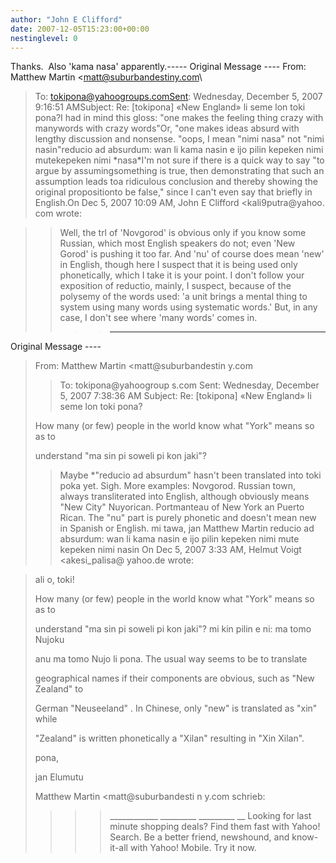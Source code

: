 ```yaml
---
author: "John E Clifford"
date: 2007-12-05T15:23:00+00:00
nestinglevel: 0
---
```

Thanks.  Also 'kama nasa' apparently.-----
 Original Message ----
From: Matthew Martin <[matt@suburbandestiny.com](mailto://matt@suburbandestiny.com)\
>To: [tokipona@yahoogroups.comSent](mailto://tokipona@yahoogroups.comSent): Wednesday, December 5, 2007 9:16:51 AMSubject: Re: \[tokipona\] «New England» li seme lon toki pona?I had in mind this gloss: "one makes the feeling thing crazy with manywords with crazy words"Or, "one makes ideas absurd with lengthy discussion and nonsense. "oops, I mean "nimi nasa" not "nimi nasin"reducio ad absurdum: wan li kama nasin e ijo pilin kepeken nimi mutekepeken nimi \*nasa\*I'm not sure if there is a quick way to say "to argue by assumingsomething is true, then demonstrating that such an assumption leads toa ridiculous conclusion and thereby showing the original propositionto be false," since I can't even say that briefly in English.On Dec 5, 2007 10:09 AM, John E Clifford <kali9putra@yahoo. com
> wrote:

>> Well, the trl of 'Novgorod' is obvious only if you know some Russian, which
> most English speakers do not; even 'New Gorod' is pushing it too far. And
> 'nu' of course does mean 'new' in English, though here I suspect that it is
> being used only phonetically, which I take it is your point.
> I don't follow your exposition of reductio, mainly, I suspect, because of
> the polysemy of the words used: 'a unit brings a mental thing to system
> using many words using systematic words.' But, in any case, I don't see
> where 'many words' comes in.
>>>> -----
 Original Message ----

> From: Matthew Martin <matt@suburbandestin y.com
>> To: tokipona@yahoogroup s.com
> Sent: Wednesday, December 5, 2007 7:38:36 AM
> Subject: Re: \[tokipona\] «New England» li seme lon toki pona?
>>>>> 
>How many (or few) people in the world know what "York" means so as to
> 
> understand "ma sin pi soweli pi kon jaki"?
>> Maybe \*"reducio ad absurdum" hasn't been translated into toki poka yet.
> Sigh.
>> More examples:
>> Novgorod. Russian town, always transliterated into English, although
> obviously means "New City"
>> Nuyorican. Portmanteau of New York an Puerto Rican. The "nu" part is
> purely phonetic and doesn't mean new in Spanish or English.
>> mi tawa, jan Matthew Martin
>> reducio ad absurdum: wan li kama nasin e ijo pilin kepeken nimi mute
> kepeken nimi nasin
>> On Dec 5, 2007 3:33 AM, Helmut Voigt <akesi\_palisa@ yahoo.de
> wrote:

> 
>> 
>> 
>> 
>> 
>> 
>> 
> ali o, toki!
> 
> How many (or few) people in the world know what "York" means so as to
> 
> understand "ma sin pi soweli pi kon jaki"? mi kin pilin e ni: ma tomo
> Nujoku
> 
> anu ma tomo Nujo li pona. The usual way seems to be to translate
> 
> geographical names if their components are obvious, such as "New Zealand"
> to
> 
> German "Neuseeland" . In Chinese, only "new" is translated as "xin" while
> 
> "Zealand" is written phonetically a "Xilan" resulting in "Xin Xilan".
> 
> pona,
> 
> jan Elumutu
> 
>> 
> Matthew Martin <matt@suburbandesti n y.com
> schrieb:
> 
>>>> \_\_\_\_\_\_\_\_\_\_\_\_ \_\_\_\_\_\_\_\_\_ \_\_\_\_\_\_\_\_\_ \_\_
> Looking for last minute shopping deals? Find them fast with Yahoo! Search.
> Be a better friend, newshound, and know-it-all with Yahoo! Mobile. Try it now.